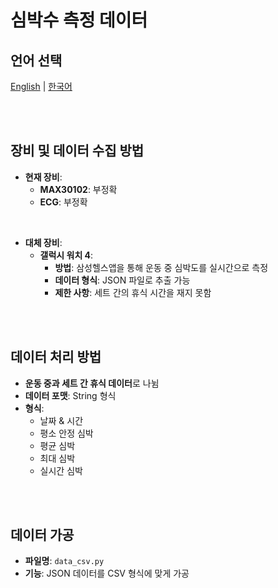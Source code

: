 # 심박수 측정 데이터

## 언어 선택

[English](README.md) | [한국어](README_KR.md)

<br><br>

## 장비 및 데이터 수집 방법

- **현재 장비**:
  - **MAX30102**: 부정확
  - **ECG**: 부정확
 
<br>

- **대체 장비**:
  - **갤럭시 워치 4**:
    - **방법**: 삼성헬스앱을 통해 운동 중 심박도를 실시간으로 측정
    - **데이터 형식**: JSON 파일로 추출 가능
    - **제한 사항**: 세트 간의 휴식 시간을 재지 못함
   
<br><br>

## 데이터 처리 방법

- **운동 중과 세트 간 휴식 데이터**로 나뉨
- **데이터 포맷**: String 형식
- **형식**:
  - 날짜 & 시간
  - 평소 안정 심박
  - 평균 심박
  - 최대 심박
  - 실시간 심박

<br><br>

## 데이터 가공

- **파일명**: `data_csv.py`
- **기능**: JSON 데이터를 CSV 형식에 맞게 가공
